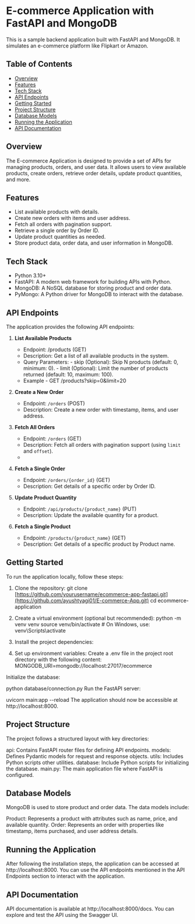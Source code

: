 # E-commerce Application with FastAPI and MongoDB

This is a sample backend application built with FastAPI and MongoDB. It simulates an e-commerce platform like Flipkart or Amazon.

## Table of Contents

- [Overview](#overview)
- [Features](#features)
- [Tech Stack](#tech-stack)
- [API Endpoints](#api-endpoints)
- [Getting Started](#getting-started)
- [Project Structure](#project-structure)
- [Database Models](#database-schema)
- [Running the Application](#running-the-application)
- [API Documentation](#api-documentation)


## Overview

The E-commerce Application is designed to provide a set of APIs for managing products, orders, and user data. It allows users to view available products, create orders, retrieve order details, update product quantities, and more.

## Features

- List available products with details.
- Create new orders with items and user address.
- Fetch all orders with pagination support.
- Retrieve a single order by Order ID.
- Update product quantities as needed.
- Store product data, order data, and user information in MongoDB.

## Tech Stack

- Python 3.10+
- FastAPI: A modern web framework for building APIs with Python.
- MongoDB: A NoSQL database for storing product and order data.
- PyMongo: A Python driver for MongoDB to interact with the database.

## API Endpoints

The application provides the following API endpoints:

1. **List Available Products**
   - Endpoint: /products (GET)
   - Description: Get a list of all available products in the system.
   - Query Parameters:
          - skip (Optional): Skip N products (default: 0, minimum: 0).
          - limit (Optional): Limit the number of products returned (default: 10, maximum: 100).
   - Example
          -   GET /products?skip=0&limit=20

2. **Create a New Order**
   - Endpoint: `/orders` (POST)
   - Description: Create a new order with timestamp, items, and user address.

3. **Fetch All Orders**
   - Endpoint: `/orders` (GET)
   - Description: Fetch all orders with pagination support (using `limit` and `offset`).
   - 

4. **Fetch a Single Order**
   - Endpoint: `/orders/{order_id}` (GET)
   - Description: Get details of a specific order by Order ID.

5. **Update Product Quantity**
   - Endpoint: `/api/products/{product_name}` (PUT)
   - Description: Update the available quantity for a product.

6. **Fetch a Single Product**
   - Endpoint: `/products/{product_name}` (GET)
   - Description: Get details of a specific product by Product name.

## Getting Started

To run the application locally, follow these steps:

1. Clone the repository:
   git clone [https://github.com/yourusername/ecommerce-app-fastapi.git](https://github.com/ayushtyagi01/E-commerce-App.git)
   cd ecommerce-application
   
2. Create a virtual environment (optional but recommended):
    python -m venv venv
    source venv/bin/activate  # On Windows, use: venv\Scripts\activate

3. Install the project dependencies:
4. Set up environment variables:
    Create a .env file in the project root directory with the following content:
    MONGODB_URI=mongodb://localhost:27017/ecommerce

Initialize the database:

python database/connection.py
Run the FastAPI server:

uvicorn main:app --reload
The application should now be accessible at http://localhost:8000.

## Project Structure
The project follows a structured layout with key directories:

api: Contains FastAPI router files for defining API endpoints.
models: Defines Pydantic models for request and response objects.
utils: Includes Python scripts other utilities.
database: Include Python scripts for initializing the database.
main.py: The main application file where FastAPI is configured.

## Database Models
MongoDB is used to store product and order data. The data models include:

Product: Represents a product with attributes such as name, price, and available quantity.
Order: Represents an order with properties like timestamp, items purchased, and user address details.

## Running the Application
After following the installation steps, the application can be accessed at http://localhost:8000. You can use the API endpoints mentioned in the API Endpoints section to interact with the application.

## API Documentation
API documentation is available at http://localhost:8000/docs. You can explore and test the API using the Swagger UI.
